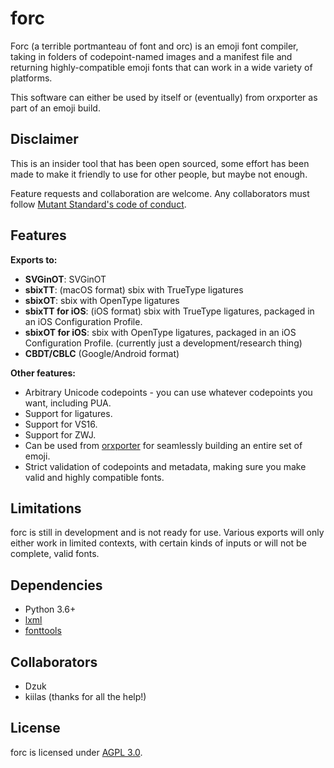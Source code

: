 # forc

Forc (a terrible portmanteau of font and orc) is an emoji font compiler, taking in folders of codepoint-named images and a manifest file and returning highly-compatible emoji fonts that can work in a wide variety of platforms.

This software can either be used by itself or (eventually) from orxporter as part of an emoji build.

## Disclaimer

This is an insider tool that has been open sourced, some effort has been made to make it friendly to use for other people, but maybe not enough.

Feature requests and collaboration are welcome. Any collaborators must follow [Mutant Standard's code of conduct](code_of_conduct.md).

## Features

**Exports to:**

- **SVGinOT**: SVGinOT
- **sbixTT**: (macOS format) sbix with TrueType ligatures 
- **sbixOT**: sbix with OpenType ligatures
- **sbixTT for iOS**: (iOS format) sbix with TrueType ligatures, packaged in an iOS Configuration Profile.
- **sbixOT for iOS**: sbix with OpenType ligatures, packaged in an iOS Configuration Profile. (currently just a development/research thing)
- **CBDT/CBLC** (Google/Android format)


**Other features:**

- Arbitrary Unicode codepoints - you can use whatever codepoints you want, including PUA.
- Support for ligatures.
- Support for VS16.
- Support for ZWJ.
- Can be used from [orxporter](https://github.com/mutantstandard/orxporter) for seamlessly building an entire set of emoji.
- Strict validation of codepoints and metadata, making sure you make valid and highly compatible fonts.


## Limitations

forc is still in development and is not ready for use. Various exports will only either work in limited contexts, with certain kinds of inputs or will not be complete, valid fonts.


## Dependencies

- Python 3.6+
- [lxml](https://lxml.de/)
- [fonttools](https://github.com/fonttools/fonttools)

## Collaborators
- Dzuk
- kiilas (thanks for all the help!)

## License

forc is licensed under [AGPL 3.0](license.txt).
